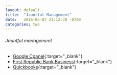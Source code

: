 ```yaml
---
layout: default
title:  "Jauntful Management"
date:   2016-05-07 21:12:38 -0700
categories: two
---
```


###### Jauntful management
*   [Google Cpanel](https://www.google.com/a/cpanel/jauntful.com/CPanelHome#CPanelHome){:target="_blank"}
*   [First Republic Bank Business](https://www.frcorporateonline.com/wcmfd/wcmpw/CustomerLogin){:target="_blank"}
*   [Quickbooks](https://qbo.intuit.com/qbo25/login?webredir){:target="_blank"}
